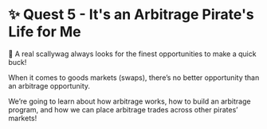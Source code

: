 # ✨ Quest 5 - It's an Arbitrage Pirate's Life for Me

📘 A real scallywag always looks for the finest opportunities to make a quick buck!

When it comes to goods markets (swaps), there’s no better opportunity than an arbitrage opportunity.

We’re going to learn about how arbitrage works, how to build an arbitrage program, and how we can place arbitrage trades across other pirates’ markets!
